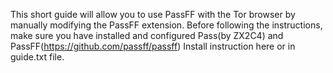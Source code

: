 This short guide will allow you to use PassFF with the Tor browser by manually modifying the PassFF extension. 
Before following the instructions, make sure you have installed and configured Pass(by ZX2C4) and PassFF(https://github.com/passff/passff) 
Install instruction here or in guide.txt file.
